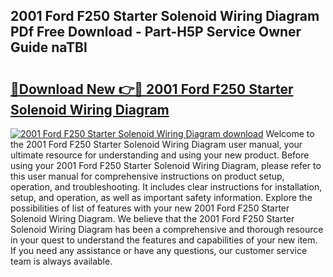 ## 2001 Ford F250 Starter Solenoid Wiring Diagram PDf Free Download - Part-H5P Service Owner Guide naTBl

# <h2><a href="http://dfrbs8.blite.top/?on=2001+Ford+F250+Starter+Solenoid+Wiring+Diagram">🔗Download New 👉🔴 2001 Ford F250 Starter Solenoid Wiring Diagram</a></h2>

[![2001 Ford F250 Starter Solenoid Wiring Diagram download](https://i.imgur.com/lujVjoI.png)](http://dfrbs8.blite.top/?on=2001+Ford+F250+Starter+Solenoid+Wiring+Diagram)
Welcome to the 2001 Ford F250 Starter Solenoid Wiring Diagram user manual, your ultimate resource for understanding and using your new product. Before using your 2001 Ford F250 Starter Solenoid Wiring Diagram, please refer to this user manual for comprehensive instructions on product setup, operation, and troubleshooting. It includes clear instructions for installation, setup, and operation, as well as important safety information. Explore the possibilities of list of features with your new 2001 Ford F250 Starter Solenoid Wiring Diagram. We believe that the 2001 Ford F250 Starter Solenoid Wiring Diagram has been a comprehensive and thorough resource in your quest to understand the features and capabilities of your new item. If you need any assistance or have any questions, our customer service team is always available.
